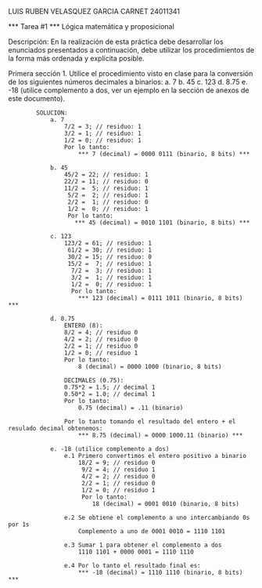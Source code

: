 
LUIS RUBEN VELASQUEZ GARCIA
CARNET 24011341


*** Tarea #1 ***
Lógica matemática y proposicional

Descripción:
    En la realización de esta práctica debe desarrollar los enunciados presentados a continuación,
    debe utilizar los procedimientos de la forma más ordenada y explícita posible.

Primera sección
    1. Utilice el procedimiento visto en clase para la conversión de los siguientes números
    decimales a binarios:
        a. 7
        b. 45
        c. 123
        d. 8.75
        e. -18 (utilice complemento a dos, ver un ejemplo en la sección de anexos de este
        documento).

            SOLUCION:
                a. 7
                    7/2 = 3; // residuo: 1
                    3/2 = 1; // residuo: 1
                    1/2 = 0; // residuo: 1
                    Por lo tanto:  
                        *** 7 (decimal) = 0000 0111 (binario, 8 bits) ***

                b. 45
                    45/2 = 22; // residuo: 1
                    22/2 = 11; // residuo: 0
                    11/2 =  5; // residuo: 1
                     5/2 =  2; // residuo: 1
                     2/2 =  1; // residuo: 0
                     1/2 =  0; // residuo: 1
                     Por lo tanto:
                       *** 45 (decimal) = 0010 1101 (binario, 8 bits) *** 
                
                c. 123
                    123/2 = 61; // residuo: 1
                     61/2 = 30; // residuo: 1
                     30/2 = 15; // residuo: 0
                     15/2 =  7; // residuo: 1
                      7/2 =  3; // residuo: 1
                      3/2 =  1; // residuo: 1
                      1/2 =  0; // residuo: 1
                      Por lo tanto:
                        *** 123 (decimal) = 0111 1011 (binario, 8 bits) ***
                
                d. 8.75
                    ENTERO (8):
                    8/2 = 4; // residuo 0
                    4/2 = 2; // residuo 0
                    2/2 = 1; // residuo 0
                    1/2 = 0; // residuo 1
                    Por lo tanto:
                        8 (decimal) = 0000 1000 (binario, 8 bits)
                    
                    DECIMALES (0.75):
                    0.75*2 = 1.5; // decimal 1
                    0.50*2 = 1.0; // decimal 1
                    Por lo tanto:
                        0.75 (decimal) = .11 (binario)

                    Por lo tanto tomando el resultado del entero + el resulado decimal obtenemos:
                        *** 8.75 (decimal) = 0000 1000.11 (binario) ***

                e. -18 (utilice complemento a dos)
                    e.1 Primero convertimos el entero positivo a binario
                        18/2 = 9; // residuo 0
                         9/2 = 4; // residuo 1
                         4/2 = 2; // residuo 0
                         2/2 = 1; // residuo 0
                         1/2 = 0; // residuo 1
                         Por lo tanto:
                            18 (decimal) = 0001 0010 (binario, 8 bits)
                    
                    e.2 Se obtiene el complemento a uno intercambiando 0s por 1s
                        Complemento a uno de 0001 0010 = 1110 1101

                    e.3 Sumar 1 para obtener el complemento a dos
                        1110 1101 + 0000 0001 = 1110 1110

                    e.4 Por lo tanto el resultado final es:
                        *** -18 (decimal) = 1110 1110 (binario, 8 bits) ***


